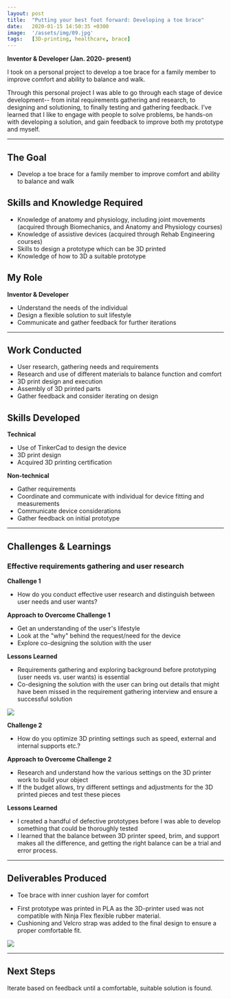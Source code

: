 ```yaml
---
layout: post
title:  "Putting your best foot forward: Developing a toe brace" 
date:   2020-01-15 14:50:35 +0300
image:  '/assets/img/09.jpg'
tags:   [3D-printing, healthcare, brace]
---
```

**Inventor & Developer (Jan. 2020- present)**

I took on a personal project to develop a toe brace for a family member to improve comfort and ability to balance and walk.

Through this personal project I was able to go through each stage of device development-- from inital requirements gathering and research, to designing and solutioning, to finally testing and gathering feedback. I’ve learned that I like to engage with people to solve problems, be hands-on with developing a solution, and gain feedback to improve both my prototype and myself.

---

## The Goal
* Develop a toe brace for a family member to improve comfort and ability to balance and walk

## Skills and Knowledge Required
* Knowledge of anatomy and physiology, including joint movements (acquired through Biomechanics, and Anatomy and Physiology courses)
* Knowledge of assistive devices (acquired through Rehab Engineering courses)
* Skills to design a prototype which can be 3D printed
* Knowledge of how to 3D a suitable prototype

## My Role
**Inventor & Developer**
* Understand the needs of the individual
* Design a flexible solution to suit lifestyle
* Communicate and gather feedback for further iterations

---

## Work Conducted
* User research, gathering needs and requirements
* Research and use of different materials to balance function and comfort
* 3D print design and execution
* Assembly of 3D printed parts
* Gather feedback and consider iterating on design


## Skills Developed
**Technical**
* Use of TinkerCad to design the device
* 3D print design
* Acquired 3D printing certification

**Non-technical**
* Gather requirements
* Coordinate and communicate with individual for device fitting and measurements
* Communicate device considerations
* Gather feedback on initial prototype

---

## Challenges & Learnings

### Effective requirements gathering and user research
**Challenge 1**
* How do you conduct effective user research and distinguish between user needs and user wants?

**Approach to Overcome Challenge 1**
* Get an understanding of the user's lifestyle
* Look at the "why" behind the request/need for the device
* Explore co-designing the solution with the user

**Lessons Learned**
* Requirements gathering and exploring background before prototyping (user needs vs. user wants) is essential
* Co-designing the solution with the user can bring out details that might have been missed in the requirement gathering interview and ensure a successful solution


![]({{site.baseurl}}/assets/img/17.jpg)


**Challenge 2**
* How do you optimize 3D printing settings such as speed, external and internal supports etc.?

**Approach to Overcome Challenge 2**
* Research and understand how the various settings on the 3D printer work to build your object
* If the budget allows, try different settings and adjustments for the 3D printed pieces and test these pieces 

**Lessons Learned**
* I created a handful of defective prototypes before I was able to develop something that could be thoroughly tested
* I learned that the balance between 3D printer speed, brim, and support makes all the difference, and getting the right balance can be a trial and error process.


---

## Deliverables Produced
* Toe brace with inner cushion layer for comfort
- First prototype was printed in PLA as the 3D-printer used was not compatible with Ninja Flex flexible rubber
material.
- Cushioning and Velcro strap was added to the final design to ensure a proper comfortable fit.

![]({{site.baseurl}}/assets/img/18.jpg)

---

## Next Steps
Iterate based on feedback until a comfortable, suitable solution is found.
